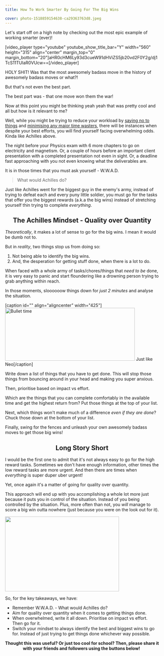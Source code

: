 ```yaml
---
title: How To Work Smarter By Going For The Big Wins

cover: photo-1518859154638-ca29363763d8.jpeg
---
```


Let's start off on a high note by checking out the most epic example of working smarter (ever)!

[video_player type="youtube" youtube_show_title_bar="Y" width="560" height="315" align="center" margin_top="0" margin_bottom="20"]aHR0cHM6Ly93d3cueW91dHViZS5jb20vd2F0Y2g/dj1TcS11TUlaR0VUcw==[/video_player]

HOLY SHIT! Was that the most awesomely badass move in the history of awesomely badass moves or what?!

But that's not even the best part.

The best part was - that one move won them the war!

Now at this point you might be thinking yeah yeah that was pretty cool and all but how is it relevant to me?

Well, while you might be trying to reduce your workload by <a href="http://www.thecodetoawesome.com/how-to-make-the-most-of-every-second-you-got/" target="_blank">saying no to things</a> and <a href="http://www.thecodetoawesome.com/the-suitcase-of-life/" target="_blank">minimising any major time wasters</a>, there will be instances when despite your best efforts, you will find yourself facing overwhelming odds. Kinda like Achilles above.

The night before your Physics exam with 6 more chapters to go on electricity and magnetism. Or, a couple of hours before an important client presentation with a completed presentation not even in sight.<strong> </strong>Or, a deadline fast approaching with you not even knowing what the deliverables are.

It is in those times that you must ask yourself - W.W.A.D.
<blockquote>What would Achilles do?</blockquote>
Just like Achilles went for the biggest guy in the enemy's army, instead of trying to defeat each and every puny little soldier, you must go for the tasks that offer you the biggest rewards (a.k.a the big wins) instead of stretching yourself thin trying to complete <em>everything</em>.
<h2 style="text-align: center;">The Achilles Mindset - Quality over Quantity</h2>
<em>Theoretically</em>, it makes a lot of sense to go for the big wins. I mean it would be dumb not to.

But in <em>reality</em>, two things stop us from doing so:
<ol>
	<li>Not being able to identify the big wins.</li>
	<li>And, the desperation for getting stuff done, when there is a lot to do.</li>
</ol>
When faced with a whole army of tasks/chores/things that <em>need to be</em> done, it is very easy to panic and start floundering like a drowning person trying to grab anything within reach.

In those moments, sloooooow things down for<em> just 2 minutes</em> and analyse the situation.

[caption id="" align="aligncenter" width="425"]<img src="http://www.metaltoad.com/sites/default/files/bullet-time.gif" alt="Bullet time" width="425" height="173" /> Just like Neo[/caption]

Write down a list of things that you have to get done. This will stop those things from bouncing around in your head and making you super anxious.

Then, prioritise based on impact vs effort.

Which are the things that you can complete comfortably in the available time and get the highest return from? Put those things at the top of your list.

Next, which things won't make much of a difference <em>even if they are done</em>? Chuck those down at the bottom of your list.

Finally, swing for the fences and unleash your own awesomely badass moves to get those big wins!
<h2 style="text-align: center;">Long Story Short</h2>
I would be the first one to admit that it's not always easy to go for the high reward tasks. Sometimes we don't have enough information, other times the low reward tasks are more urgent. And then there are times when <em>everything</em> is super duper uber urgent!

Yet, once again it's a matter of going for quality over quantity.

This approach will end up with you accomplishing a whole lot more just because it puts you in control of the situation. Instead of you being controlled by the situation. Plus, more often than not, you <em>will</em> manage to score a big win outta nowhere (just because you were on the look out for it).

<img class="aligncenter" src="http://cdn.meme.am/instances/500x/55979532.jpg" alt="" width="373" height="245" />

So, for the key takeaways, we have:
<ul>
	<li>Remember W.W.A.D. - What would Achilles do?</li>
	<li>Aim for quality over quantity when it comes to getting things done.</li>
	<li>When overwhelmed, write it all down. Prioritise on impact vs effort. Then go for it.</li>
	<li>Switch your mindset to always identify the best and biggest wins to go for. Instead of just trying to get things done whichever way possible.</li>
</ul>
<p style="text-align: center;"><strong>Thought this was useful? Or just too cool for school? Then, please share it with your friends and followers using the buttons below! </strong></p>
